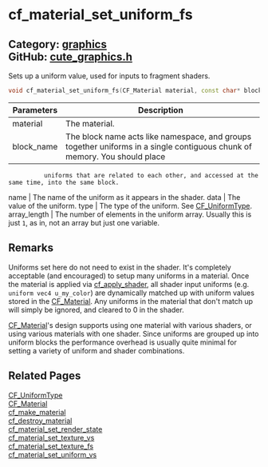[//]: # (This file is automatically generated by Cute Framework's docs parser.)
[//]: # (Do not edit this file by hand!)
[//]: # (See: https://github.com/RandyGaul/cute_framework/blob/master/samples/docs_parser.cpp)
[](../header.md ':include')

# cf_material_set_uniform_fs

Category: [graphics](/api_reference?id=graphics)  
GitHub: [cute_graphics.h](https://github.com/RandyGaul/cute_framework/blob/master/include/cute_graphics.h)  
---

Sets up a uniform value, used for inputs to fragment shaders.

```cpp
void cf_material_set_uniform_fs(CF_Material material, const char* block_name, const char* name, void* data, CF_UniformType type, int array_length);
```

Parameters | Description
--- | ---
material | The material.
block_name | The block name acts like namespace, and groups together uniforms in a single contiguous chunk of memory. You should place
              uniforms that are related to each other, and accessed at the same time, into the same block.
name | The name of the uniform as it appears in the shader.
data | The value of the uniform.
type | The type of the uniform. See [CF_UniformType](/graphics/cf_uniformtype.md).
array_length | The number of elements in the uniform array. Usually this is just `1`, as in, not an array but just one variable.

## Remarks

Uniforms set here do not need to exist in the shader. It's completely acceptable (and encouraged) to setup many uniforms in a material.
Once the material is applied via [cf_apply_shader](/graphics/cf_apply_shader.md), all shader input uniforms (e.g. `uniform vec4 u_my_color`) are dynamically matched up
with uniform values stored in the [CF_Material](/graphics/cf_material.md). Any uniforms in the material that don't match up will simply be ignored, and cleared to 0
in the shader.

[CF_Material](/graphics/cf_material.md)'s design supports using one material with various shaders, or using various materials with one shader. Since uniforms are
grouped up into uniform blocks the performance overhead is usually quite minimal for setting a variety of uniform and shader combinations.

## Related Pages

[CF_UniformType](/graphics/cf_uniformtype.md)  
[CF_Material](/graphics/cf_material.md)  
[cf_make_material](/graphics/cf_make_material.md)  
[cf_destroy_material](/graphics/cf_destroy_material.md)  
[cf_material_set_render_state](/graphics/cf_material_set_render_state.md)  
[cf_material_set_texture_vs](/graphics/cf_material_set_texture_vs.md)  
[cf_material_set_texture_fs](/graphics/cf_material_set_texture_fs.md)  
[cf_material_set_uniform_vs](/graphics/cf_material_set_uniform_vs.md)  
